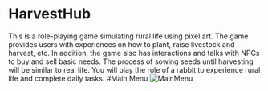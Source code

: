 # HarvestHub
This is a role-playing game simulating rural life using pixel art. The game provides users with experiences on how to plant, raise livestock and harvest, etc. In addition, the game also has interactions and talks with NPCs to buy and sell basic needs. The process of sowing seeds until harvesting will be similar to real life. You will play the role of a rabbit to experience rural life and complete daily tasks.
#Main Menu
![MainMenu](https://github.com/Junnie2412/HarvestHub/assets/101618720/ab12b2aa-fc2d-4051-aca9-0552f130b96e)
